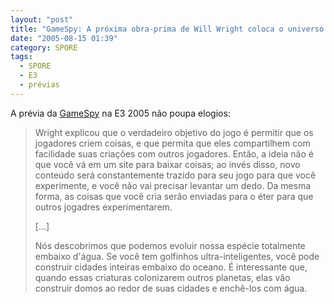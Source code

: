 ```yaml
---
layout: "post"
title: "GameSpy: A próxima obra-prima de Will Wright coloca o universo em suas mãos"
date: "2005-08-15 01:39"
category: SPORE
tags:
  - SPORE
  - E3
  - prévias
---
```



A prévia da [GameSpy](http://pc.gamespy.com/pc/spore/616537p1.html) na E3 2005 não poupa elogios:

> Wright explicou que o verdadeiro objetivo do jogo é permitir que os jogadores criem coisas, e que permita que eles compartilhem com facilidade suas criações com outros jogadores. Então, a ideia não é que você vá em um site para baixar coisas; ao invés disso, novo conteúdo será constantemente trazido para seu jogo para que você experimente, e você não vai precisar levantar um dedo. Da mesma forma, as coisas que você cria serão enviadas para o éter para que outros jogadres experimentarem.
>
> [...]
>
> Nós descobrimos que podemos evoluir nossa espécie totalmente embaixo d'água. Se você tem golfinhos ultra-inteligentes, você pode construir cidades inteiras embaixo do oceano. É interessante que, quando essas criaturas colonizarem outros planetas, elas vão construir domos ao redor de suas cidades e enchê-los com água.
